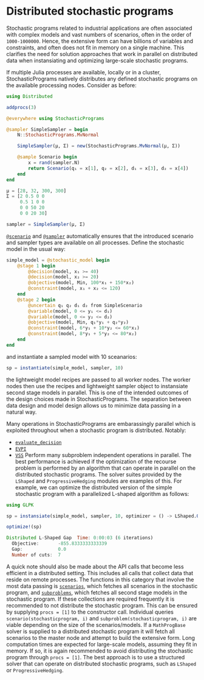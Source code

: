 # Distributed stochastic programs

Stochastic programs related to industrial applications are often associated with complex models and vast numbers of scenarios, often in the order of `1000-1000000`. Hence, the extensive form can have billions of variables and constraints, and often does not fit in memory on a single machine. This clarifies the need for solution approaches that work in parallel on distributed data when instansiating and optimizing large-scale stochastic programs.

If multiple Julia processes are available, locally or in a cluster, StochasticPrograms natively distributes any defined stochastic programs on the available processing nodes. Consider as before:
```julia
using Distributed

addprocs(3)

@everywhere using StochasticPrograms

@sampler SimpleSampler = begin
    N::StochasticPrograms.MvNormal

    SimpleSampler(μ, Σ) = new(StochasticPrograms.MvNormal(μ, Σ))

    @sample Scenario begin
        x = rand(sampler.N)
        return Scenario(q₁ = x[1], q₂ = x[2], d₁ = x[3], d₂ = x[4])
    end
end

μ = [28, 32, 300, 300]
Σ = [2 0.5 0 0
     0.5 1 0 0
     0 0 50 20
     0 0 20 30]

sampler = SimpleSampler(μ, Σ)
```
[`@scenario`](@ref) and [`@sampler`](@ref) automatically ensures that the introduced scenario and sampler types are available on all processes. Define the stochastic model in the usual way:
```julia
simple_model = @stochastic_model begin
    @stage 1 begin
        @decision(model, x₁ >= 40)
        @decision(model, x₂ >= 20)
        @objective(model, Min, 100*x₁ + 150*x₂)
        @constraint(model, x₁ + x₂ <= 120)
    end
    @stage 2 begin
        @uncertain q₁ q₂ d₁ d₂ from SimpleScenario
        @variable(model, 0 <= y₁ <= d₁)
        @variable(model, 0 <= y₂ <= d₂)
        @objective(model, Min, q₁*y₁ + q₂*y₂)
        @constraint(model, 6*y₁ + 10*y₂ <= 60*x₁)
        @constraint(model, 8*y₁ + 5*y₂ <= 80*x₂)
    end
end
```
and instantiate a sampled model with 10 sceanarios:
```julia
sp = instantiate(simple_model, sampler, 10)
```
the lightweight model recipes are passed to all worker nodes. The worker nodes then use the recipes and lightweight sampler object to instansiate second stage models in parallel. This is one of the intended outcomes of the design choices made in StochasticPrograms. The separation between data design and model design allows us to minimize data passing in a natural way.

Many operations in StochasticPrograms are embarassingly parallel which is exploited throughout when a stochastic program is distributed. Notably:
 - [`evaluate_decision`](@ref)
 - [`EVPI`](@ref)
 - [`VSS`](@ref)
Perform many subproblem independent operations in parallel. The best performance is achieved if the optimization of the recourse problem is performed by an algorithm that can operate in parallel on the distributed stochastic programs. The solver suites provided by the `LShaped` and `ProgressiveHedging` modules are examples of this. For example, we can optimize the distributed version of the simple stochastic program with a parallelized L-shaped algorithm as follows:
```julia
using GLPK

sp = instansiate(simple_model, sampler, 10, optimizer = () -> LShaped.Optimizer(GLPK.Optimizer))

optimize!(sp)
```
```julia
Distributed L-Shaped Gap  Time: 0:00:03 (6 iterations)
  Objective:       -855.8333333333339
  Gap:             0.0
  Number of cuts:  7
```

A quick note should also be made about the API calls that become less efficient in a distributed setting. This includes all calls that collect data that reside on remote processes. The functions in this category that involve the most data passing is [`scenarios`](@ref), which fetches all scenarios in the stochastic program, and [`subproblems`](@ref), which fetches all second stage models in the stochastic program. If these collections are required frequently it is recommended to not distribute the stochastic program. This can be ensured by supplying `procs = [1]` to the constructor call. Individual queries `scenario(stochasticprogram, i)` and `subproblem(stochasticprogram, i)` are viable depending on the size of the scenarios/models. If a `MathProgBase` solver is supplied to a distributed stochastic program it will fetch all scenarios to the master node and attempt to build the extensive form. Long computation times are expected for large-scale models, assuming they fit in memory. If so, it is again recommended to avoid distributing the stochastic program through `procs = [1]`. The best approach is to use a structured solver that can operate on distributed stochastic programs, such as `LShaped` or `ProgressiveHedging`.
